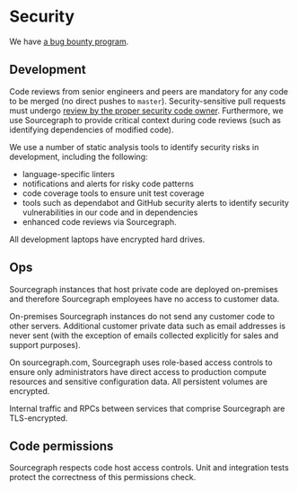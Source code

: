 # Security

We have [a bug bounty program](https://hackerone.com/sourcegraph).

## Development

Code reviews from senior engineers and peers are mandatory for any code to be merged (no direct
pushes to `master`). Security-sensitive pull requests must undergo [review by the proper security
code owner](code_reviews.md#security). Furthermore, we use Sourcegraph to provide
critical context during code reviews (such as identifying dependencies of modified code).

We use a number of static analysis tools to identify security risks in development, including the
following:
- language-specific linters
- notifications and alerts for risky code patterns
- code coverage tools to ensure unit test coverage
- tools such as dependabot and GitHub security alerts to identify security vulnerabilities in our
  code and in dependencies
- enhanced code reviews via Sourcegraph.

All development laptops have encrypted hard drives.

## Ops

Sourcegraph instances that host private code are deployed on-premises and therefore Sourcegraph
employees have no access to customer data.

On-premises Sourcegraph instances do not send any customer code to other servers. Additional
customer private data such as email addresses is never sent (with the exception of emails collected
explicitly for sales and support purposes).

On sourcegraph.com, Sourcegraph uses role-based access controls to ensure only administrators have
direct access to production compute resources and sensitive configuration data. All persistent
volumes are encrypted.

Internal traffic and RPCs between services that comprise Sourcegraph are TLS-encrypted.

## Code permissions

Sourcegraph respects code host access controls. Unit and integration tests protect the correctness
of this permissions check.
